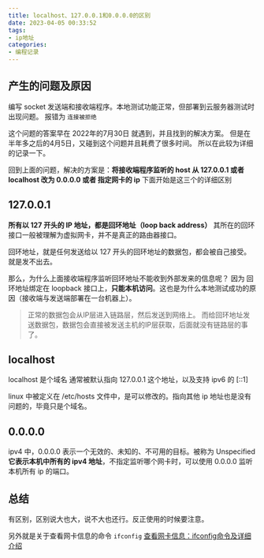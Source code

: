 ```yaml
---
title: localhost、127.0.0.1和0.0.0.0的区别
date: 2023-04-05 00:33:52
tags:
- ip地址
categories:
- 编程记录
---
```


## 产生的问题及原因

编写 socket 发送端和接收端程序。本地测试功能正常，但部署到云服务器测试时出现问题。
报错为 `连接被拒绝`

这个问题的答案早在 2022年的7月30日 就遇到，并且找到的解决方案。
但是在半年多之后的4月5日，又碰到这个问题并且耗费了很多时间。
所以在此较为详细的记录一下。

回到上面的问题，解决的方案是：**将接收端程序监听的 host 从 127.0.0.1 或者 localhost 改为 0.0.0.0 或者 指定网卡的 ip**
下面开始是这三个的详细区别

## 127.0.0.1

**所有以 127 开头的 IP 地址，都是回环地址（loop back address）**
其所在的回环接口一般被理解为虚拟网卡，并不是真正的路由器接口。

回环地址，就是任何发送给以 127 开头的回环地址的数据包，都会被自己接受。就是发不出去。

那么，为什么上面接收端程序监听回环地址不能收到外部发来的信息呢？
因为 回环地址绑定在 loopback 接口上，**只能本机访问**。这也是为什么本地测试成功的原因（接收端与发送端部署在一台机器上）。

> 正常的数据包会从IP层进入链路层，然后发送到网络上。
> 而给回环地址发送数据包，数据包会直接被发送主机的IP层获取，后面就没有链路层的事了。

## localhost

localhost 是个域名
通常被默认指向 127.0.0.1 这个地址，以及支持 ipv6 的 [::1]

linux 中被定义在 /etc/hosts 文件中，是可以修改的。指向其他 ip 地址也是没有问题的，毕竟只是个域名。

## 0.0.0.0

ipv4 中，0.0.0.0 表示一个无效的、未知的、不可用的目标。被称为 Unspecified
**它表示本机中所有的 ipv4 地址**，不指定监听哪个网卡时，可以使用 0.0.0.0 监听本机所有 ip 的端口。

## 总结

有区别，区别说大也大，说不大也还行。反正使用的时候要注意。

另外就是关于查看网卡信息的命令 `ifconfig`
[查看网卡信息：ifconfig命令及详细介绍](https://blog.csdn.net/l_liangkk/article/details/114959914)
